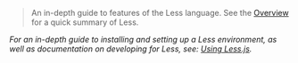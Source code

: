 > An in-depth guide to features of the Less language. See the [Overview](/#overview) for a quick summary of Less.

_For an in-depth guide to installing and setting up a Less environment, as well as documentation on developing for Less, see: [Using Less.js](/usage)._
